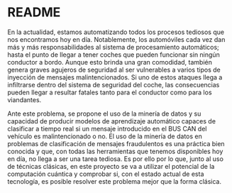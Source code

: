 # README

En la actualidad, estamos automatizando todos los procesos tediosos que nos encontramos hoy en día. Notablemente, los automóviles cada vez dan más y más responsabilidades al sistema de procesamiento automáticos; hasta el punto de llegar a tener coches que pueden funcionar sin ningún conductor a bordo. Aunque esto brinda una gran comodidad, también genera graves agujeros de seguridad al ser vulnerables a varios tipos de inyección de mensajes malintencionados. Si uno de estos ataques llega a infiltrarse dentro del sistema de seguridad del coche, las consecuencias pueden llegar a resultar fatales tanto para el conductor como para los viandantes.

Ante este problema, se propone el uso de la minería de datos y su capacidad de producir modelos de aprendizaje automático capaces de clasificar a tiempo real si un mensaje introducido en el BUS CAN del vehículo es malintencionado o no. El uso de la minería de datos en problemas de clasificación de mensajes fraudulentos es una práctica bien conocida y que, con todas las herramientas que tenemos disponibles hoy en día, no llega a ser una tarea tediosa. Es por ello por lo que, junto al uso de técnicas clásicas, en este proyecto se va a utilizar el potencial de la computación cuántica y comprobar si, con el estado actual de esta tecnología, es posible resolver este problema mejor que la forma clásica.
